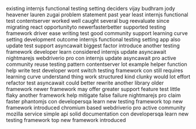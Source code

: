 existing internjs functional testing setting deciders vijay budhram jody heavener lauren zugai problem statement past year least internjs functional test contentserver worked well caught several bug reevaluate since migrating react opportunityto newerfasterbetter supported testing framework driver ease writing test good community support learning curve setting development outcome internjs functional testing setting app also update test support asyncawait biggest factor introduce another testing framework developer learn considered internjs update asyncawait nightmarejs webdriverio pro con internjs update asyncawait pro active community reuse testing pattern contentserver lot example helper function help write test developer wont switch testing framework con still requires learning curve understand thing work structured kind clunky would lot effort refactor test asyncawait could better rewrite another library older framework newer framework may offer greater support feature test little flaky another framework help mitigate false failure nightmarejs pro claim faster phantomjs con developersqa learn new testing framework top new framework introduced chromium based webdriverio pro active community mozilla service simple api solid documentation con developersqa learn new testing framework top new framework introduced